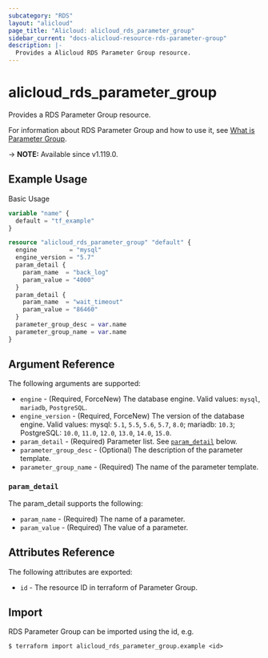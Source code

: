 ```yaml
---
subcategory: "RDS"
layout: "alicloud"
page_title: "Alicloud: alicloud_rds_parameter_group"
sidebar_current: "docs-alicloud-resource-rds-parameter-group"
description: |-
  Provides a Alicloud RDS Parameter Group resource.
---
```


# alicloud_rds_parameter_group

Provides a RDS Parameter Group resource.

For information about RDS Parameter Group and how to use it, see [What is Parameter Group](https://www.alibabacloud.com/help/en/doc-detail/144839.htm).

-> **NOTE:** Available since v1.119.0.

## Example Usage

Basic Usage

```terraform
variable "name" {
  default = "tf_example"
}

resource "alicloud_rds_parameter_group" "default" {
  engine         = "mysql"
  engine_version = "5.7"
  param_detail {
    param_name  = "back_log"
    param_value = "4000"
  }
  param_detail {
    param_name  = "wait_timeout"
    param_value = "86460"
  }
  parameter_group_desc = var.name
  parameter_group_name = var.name
}
```

## Argument Reference

The following arguments are supported:

* `engine` - (Required, ForceNew) The database engine. Valid values: `mysql`, `mariadb`, `PostgreSQL`.
* `engine_version` - (Required, ForceNew) The version of the database engine. Valid values: mysql: `5.1`, `5.5`, `5.6`, `5.7`, `8.0`; mariadb: `10.3`; PostgreSQL: `10.0`, `11.0`, `12.0`, `13.0`, `14.0`, `15.0`.
* `param_detail` - (Required) Parameter list. See [`param_detail`](#param_detail) below.
* `parameter_group_desc` - (Optional) The description of the parameter template.
* `parameter_group_name` - (Required) The name of the parameter template.

### `param_detail`

The param_detail supports the following: 

* `param_name` - (Required) The name of a parameter.
* `param_value` - (Required) The value of a parameter.

## Attributes Reference

The following attributes are exported:

* `id` - The resource ID in terraform of Parameter Group.

## Import

RDS Parameter Group can be imported using the id, e.g.

```shell
$ terraform import alicloud_rds_parameter_group.example <id>
```
